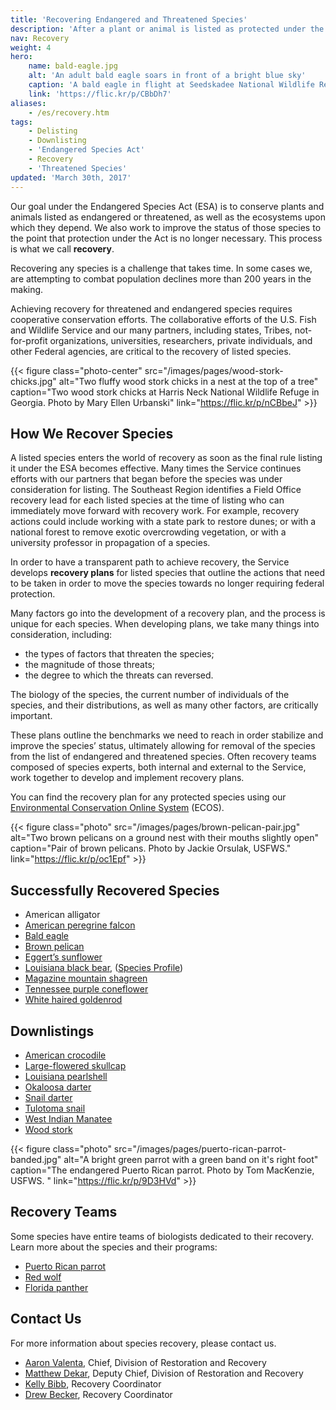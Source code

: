 ```yaml
---
title: 'Recovering Endangered and Threatened Species'
description: 'After a plant or animal is listed as protected under the Endangered Species Act, U.S. Fish and Wildlife Service biologists must determine what the species needs in order to achieve recovery, meaning it no longer requires federal protection.'
nav: Recovery
weight: 4
hero:
    name: bald-eagle.jpg
    alt: 'An adult bald eagle soars in front of a bright blue sky'
    caption: 'A bald eagle in flight at Seedskadee National Wildlife Refuge. Photo by Tom Koerner, USFWS.'
    link: 'https://flic.kr/p/CBbDh7'
aliases:
    - /es/recovery.htm
tags:
    - Delisting
    - Downlisting
    - 'Endangered Species Act'
    - Recovery
    - 'Threatened Species'
updated: 'March 30th, 2017'
---
```


Our goal under the Endangered Species Act (ESA) is to conserve plants and animals listed as endangered or threatened, as well as the ecosystems upon which they depend. We also work to improve the status of those species to the point that protection under the Act is no longer necessary. This process is what we call **recovery**.

Recovering any species is a challenge that takes time. In some cases we, are attempting to combat population declines more than 200 years in the making.

Achieving recovery for threatened and endangered species requires cooperative conservation efforts. The collaborative efforts of the U.S. Fish and Wildlife Service and our many partners, including states, Tribes, not-for-profit organizations, universities, researchers, private individuals, and other Federal agencies, are critical to the recovery of listed species.

{{< figure class="photo-center" src="/images/pages/wood-stork-chicks.jpg" alt="Two fluffy wood stork chicks in a nest at the top of a tree" caption="Two wood stork chicks at Harris Neck National Wildlife Refuge in Georgia. Photo by Mary Ellen Urbanski" link="https://flic.kr/p/nCBbeJ" >}}

## How We Recover Species

A listed species enters the world of recovery as soon as the final rule listing it under the ESA becomes effective.  Many times the Service continues efforts with our partners that began before the species was under consideration for listing.  The Southeast Region identifies a Field Office recovery lead for each listed species at the time of listing who can immediately move forward with recovery work. For example, recovery actions could include working with a state park to restore dunes; or with a national forest to remove exotic overcrowding vegetation, or with a university professor in propagation of a species.

In order to have a transparent path to achieve recovery, the Service develops **recovery plans** for listed species that outline the actions that need to be taken in order to move the species towards no longer requiring federal protection.

Many factors go into the development of a recovery plan, and the process is unique for each species. When developing plans, we take many things into consideration, including:

- the types of factors that threaten the species;
- the magnitude of those threats;
- the degree to which the threats can reversed.

The biology of the species, the current number of individuals of the species, and their distributions, as well as many other factors, are critically important.

These plans outline the benchmarks we need to reach in order stabilize and improve  the species’ status, ultimately allowing for removal of the species from the list of endangered and threatened species. Often recovery teams composed of species experts, both internal and external to the Service, work together to develop and implement recovery plans.

You can find the recovery plan for any protected species using our [Environmental Conservation Online System](http://ecos.fws.gov/tess_public/pub/speciesRecovery.jsp?sort=1) (ECOS).

{{< figure class="photo" src="/images/pages/brown-pelican-pair.jpg" alt="Two brown pelicans on a ground nest with their mouths slightly open" caption="Pair of brown pelicans. Photo by Jackie Orsulak, USFWS." link="https://flic.kr/p/oc1Epf" >}}

## Successfully Recovered Species
 - American alligator
 - [American peregrine falcon](https://www.federalregister.gov/articles/1999/08/25/99-21959/endangered-and-threatened-wildlife-and-plants-final-rule-to-remove-the-american-peregrine-falcon)
 - [Bald eagle](https://www.federalregister.gov/articles/2007/07/09/07-4302/endangered-and-threatened-wildlife-and-plants-removing-the-bald-eagle-in-the-lower-48-states-from)
 - [Brown pelican](https://www.federalregister.gov/articles/2009/11/17/E9-27402/endangered-and-threatened-wildlife-and-plants-removal-of-the-brown-pelican-pelecanus-occidentalis)
 - [Eggert’s sunflower](https://www.federalregister.gov/articles/2005/08/18/05-16274/endangered-and-threatened-wildlife-and-plants-removal-of-helianthus-eggertii)
 - [Louisiana black bear](https://www.federalregister.gov/articles/2016/03/11/2016-05206/endangered-and-threatened-wildlife-and-plants-removal-of-the-louisiana-black-bear-from-the-federal), ([Species Profile](/wildlife/mammal/louisiana-black-bear))
 - [Magazine mountain shagreen](https://www.federalregister.gov/articles/2013/05/15/2013-11541/endangered-and-threatened-wildlife-and-plants-removal-of-the-magazine-mountain-shagreen-from-the)
 - [Tennessee purple coneflower](https://www.federalregister.gov/articles/2011/08/03/2011-19674/endangered-and-threatened-wildlife-and-plants-removal-of-echinacea-tennesseensis-tennessee-purple)
 - [White haired goldenrod](https://www.federalregister.gov/articles/2015/09/01/2015-21410/endangered-and-threatened-wildlife-and-plants-removal-of-solidago-albopilosa-white-haired-goldenrod)

## Downlistings
 - [American crocodile](https://www.federalregister.gov/documents/2007/03/20/E7-5037/endangered-and-threatened-wildlife-and-plants-reclassification-of-the-american-crocodile-distinct)
 - [Large-flowered skullcap](https://www.federalregister.gov/articles/2002/01/14/02-665/endangered-and-threatened-wildlife-and-plants-reclassification-of-scutellaria-montana)
 - [Louisiana pearlshell](https://ecos.fws.gov/docs/federal_register/fr2419.pdf)
 - [Okaloosa darter](https://www.federalregister.gov/articles/2011/04/01/2011-7668/endangered-and-threatened-wildlife-and-plants-reclassification-of-the-okaloosa-darter-from)
 - [Snail darter](https://ecos.fws.gov/docs/federal_register/fr854.pdf)
 - [Tulotoma snail](https://www.federalregister.gov/articles/2011/06/02/2011-13687/endangered-and-threatened-wildlife-and-plants-reclassification-of-the-tulotoma-snail-from-endangered)
 - [West Indian Manatee](/wildlife/mammals/manatee)
 - [Wood stork](https://www.federalregister.gov/articles/2014/06/30/2014-14761/endangered-and-threatened-wildlife-and-plants-reclassification-of-the-us-breeding-population-of-the)

{{< figure class="photo" src="/images/pages/puerto-rican-parrot-banded.jpg" alt="A bright green parrot with a green band on it's right foot" caption="The endangered Puerto Rican parrot. Photo by Tom MacKenzie, USFWS. " link="https://flic.kr/p/9D3HVd" >}}

## Recovery Teams

Some species have entire teams of biologists dedicated to their recovery. Learn more about the species and their programs:

- [Puerto Rican parrot](http://www.fws.gov/caribbean/es/Parrot.html)
- [Red wolf](http://www.fws.gov/redwolf/)
- [Florida panther](http://www.fws.gov/verobeach/FloridaPantherRIT.html)

## Contact Us

For more information about species recovery, please contact us.

 - [Aaron Valenta](mailto:aaron_valenta@fws.gov?subject=Recovery), Chief, Division of Restoration and Recovery
 - [Matthew Dekar](mailto:matthew_dekar@fws.gov?subject=Recovery), Deputy Chief, Division of Restoration and Recovery
 - [Kelly Bibb](mailto:kelly_bibb@fws.gov?subject=Recovery), Recovery Coordinator
 - [Drew Becker](mailto:drew_becker@fws.gov?subject=Recovery), Recovery Coordinator
